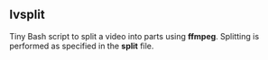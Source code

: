 ## lvsplit
Tiny Bash script to split a video into parts using **ffmpeg**. Splitting is performed as specified in the **split** file.
